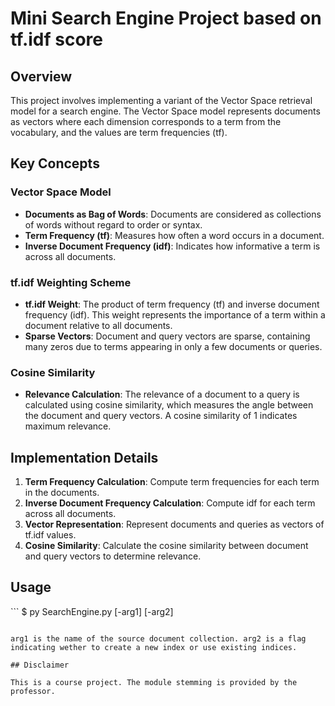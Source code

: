 # Mini Search Engine Project based on tf.idf score

## Overview

This project involves implementing a variant of the Vector Space retrieval model for a search engine. The Vector Space model represents documents as vectors where each dimension corresponds to a term from the vocabulary, and the values are term frequencies (tf).

## Key Concepts

### Vector Space Model
- **Documents as Bag of Words**: Documents are considered as collections of words without regard to order or syntax.
- **Term Frequency (tf)**: Measures how often a word occurs in a document.
- **Inverse Document Frequency (idf)**: Indicates how informative a term is across all documents.

### tf.idf Weighting Scheme
- **tf.idf Weight**: The product of term frequency (tf) and inverse document frequency (idf). This weight represents the importance of a term within a document relative to all documents.
- **Sparse Vectors**: Document and query vectors are sparse, containing many zeros due to terms appearing in only a few documents or queries.

### Cosine Similarity
- **Relevance Calculation**: The relevance of a document to a query is calculated using cosine similarity, which measures the angle between the document and query vectors. A cosine similarity of 1 indicates maximum relevance.

## Implementation Details

1. **Term Frequency Calculation**: Compute term frequencies for each term in the documents.
2. **Inverse Document Frequency Calculation**: Compute idf for each term across all documents.
3. **Vector Representation**: Represent documents and queries as vectors of tf.idf values.
4. **Cosine Similarity**: Calculate the cosine similarity between document and query vectors to determine relevance.

## Usage

\```
$ py SearchEngine.py [-arg1] [-arg2]
```\

arg1 is the name of the source document collection. arg2 is a flag indicating wether to create a new index or use existing indices.

## Disclaimer

This is a course project. The module stemming is provided by the professor.